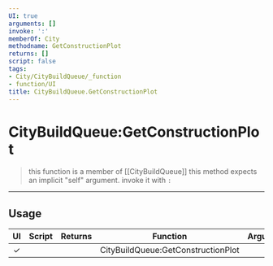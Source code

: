```yaml
---
UI: true
arguments: []
invoke: ':'
memberOf: City
methodname: GetConstructionPlot
returns: []
script: false
tags:
- City/CityBuildQueue/_function
- function/UI
title: CityBuildQueue.GetConstructionPlot
---
```

# CityBuildQueue:GetConstructionPlot
> this function is a member of [[CityBuildQueue]]
> this method expects an implicit "self" argument. invoke it with `:`
-----
## Usage
|  UI | Script | Returns | Function | Arguments |
|:---:|:------:|-------:|:--------:|:---------|
|✓| ||CityBuildQueue:GetConstructionPlot||
